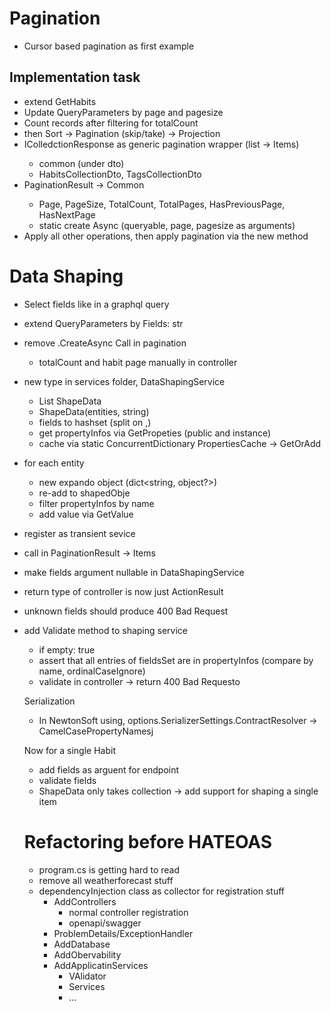 # Pagination

- Cursor based pagination as first example
  
## Implementation task
- extend GetHabits
- Update QueryParameters by page and pagesize
- Count records after filtering for totalCount
- then Sort -> Pagination (skip/take) -> Projection
- IColledctionResponse<T> as generic pagination wrapper (list -> Items)
  - common (under dto)
  - HabitsCollectionDto, TagsCollectionDto
- PaginationResult<T> -> Common
  - Page, PageSize, TotalCount, TotalPages, HasPreviousPage, HasNextPage
  - static create Async (queryable, page, pagesize as arguments)
- Apply all other operations, then apply pagination via the new method

# Data Shaping
- Select fields like in a graphql query
- extend QueryParameters by Fields: str
- remove .CreateAsync Call in pagination
  - totalCount and habit page manually in controller
- new type in services folder, DataShapingService
  - List<ExpandoObject> ShapeData
  - ShapeData(entities, string)
  - fields to hashset (split on ,)
  - get propertyInfos via GetPropeties (public and instance)
  - cache via static ConcurrentDictionary PropertiesCache -> GetOrAdd
- for each entity
  - new expando object (dict<string, object?>)
  - re-add to shapedObje
  - filter propertyInfos by name
  - add value via GetValue
- register as transient sevice
- call in PaginationResult -> Items
- make fields argument nullable in DataShapingService
- return type of controller is now just ActionResult

- unknown fields should produce 400 Bad Request
- add Validate method to shaping service
  - if empty: true
  - assert that all entries of fieldsSet are in propertyInfos (compare by name, ordinalCaseIgnore)
  - validate in controller -> return 400 Bad Requesto

  Serialization
  - In NewtonSoft using, options.SerializerSettings.ContractResolver -> CamelCasePropertyNamesj

  Now for a single Habit
  - add fields as arguent for endpoint
  - validate fields
  - ShapeData only takes collection -> add support for shaping a single item

  # Refactoring before HATEOAS
  - program.cs is getting hard to read
  - remove all weatherforecast stuff
  - dependencyInjection class as collector for registration stuff
    - AddControllers
      - normal controller registration
      - openapi/swagger
    - ProblemDetails/ExceptionHandler
    - AddDatabase
    - AddObervability
    - AddApplicatinServices
      - VAlidator
      - Services
      - ...